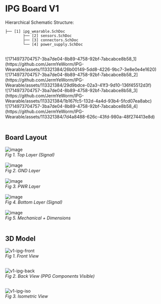 # IPG Board V1

Hierarchical Schematic Structure:<br>
```
├── [1] ipg_wearable.SchDoc
        ├── [2] sensors.SchDoc
        ├── [3] connectors.SchDoc
        └── [4] power_supply.SchDoc
```
<br>
![1714973704757-3ba7de04-8b89-4758-92bf-7abcabce8b58_1](https://github.com/JermYeWorm/IPG-Wearable/assets/113321384/26b00149-5dd8-4226-9bc7-3e8e0e4e1620)
<br>
![1714973704757-3ba7de04-8b89-4758-92bf-7abcabce8b58_2](https://github.com/JermYeWorm/IPG-Wearable/assets/113321384/29d9bdce-02a3-41f3-9d10-136f45512d3f)
<br>
![1714973704757-3ba7de04-8b89-4758-92bf-7abcabce8b58_3](https://github.com/JermYeWorm/IPG-Wearable/assets/113321384/1b167fc5-132d-4a4d-93b4-5fcd07ea8abc)
<br>
![1714973704757-3ba7de04-8b89-4758-92bf-7abcabce8b58_4](https://github.com/JermYeWorm/IPG-Wearable/assets/113321384/7d4a8488-626c-43fd-980a-48f274413e8d)
<br><br>

## Board Layout
![image](https://github.com/JermYeWorm/IPG-Wearable/assets/113321384/0f92435f-ac0c-421e-9a39-34618c8f7516)
<br>_Fig 1. Top Layer (Signal)_<br><br>
![image](https://github.com/JermYeWorm/IPG-Wearable/assets/113321384/dd254d63-ee3c-4daf-88ca-807670cd68d3)
<br>_Fig 2. GND Layer_<br><br>
![image](https://github.com/JermYeWorm/IPG-Wearable/assets/113321384/f3cc15ef-bf16-436c-a69f-bfac4d7dbc25)
<br>_Fig 3. PWR Layer_<br><br>
![image](https://github.com/JermYeWorm/IPG-Wearable/assets/113321384/ee679546-e9ff-4c30-8e5e-7ae01409f6f2)
<br>_Fig 4. Bottom Layer (Signal)_<br><br>
![image](https://github.com/JermYeWorm/IPG-Wearable/assets/113321384/156e53fa-7c06-43ac-8e4b-818b9fdacad8)
<br>_Fig 5. Mechanical + Dimensions_<br><br>

## 3D Model
![v1-ipg-front](https://github.com/JermYeWorm/IPG-Wearable/assets/113321384/1760f4b1-e788-44fd-8f6d-9f1e72aecd05)
<br>_Fig 1. Front View_<br><br>

![v1-ipg-back](https://github.com/JermYeWorm/IPG-Wearable/assets/113321384/80fedf3b-ca3c-44aa-97c2-3347b09528e7)
<br>_Fig 2. Back View (PPG Components Visible)_<br><br>

![v1-ipg-iso](https://github.com/JermYeWorm/IPG-Wearable/assets/113321384/b7dc9d76-87b1-4f1e-a144-0eb8fcd5f38e)
<br>_Fig 3. Isometric View_<br><br>
